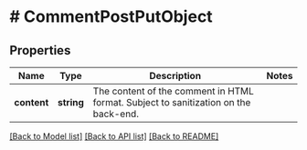 # # CommentPostPutObject

## Properties

Name | Type | Description | Notes
------------ | ------------- | ------------- | -------------
**content** | **string** | The content of the comment in HTML format. Subject to sanitization on the back-end. |

[[Back to Model list]](../../README.md#models) [[Back to API list]](../../README.md#endpoints) [[Back to README]](../../README.md)
